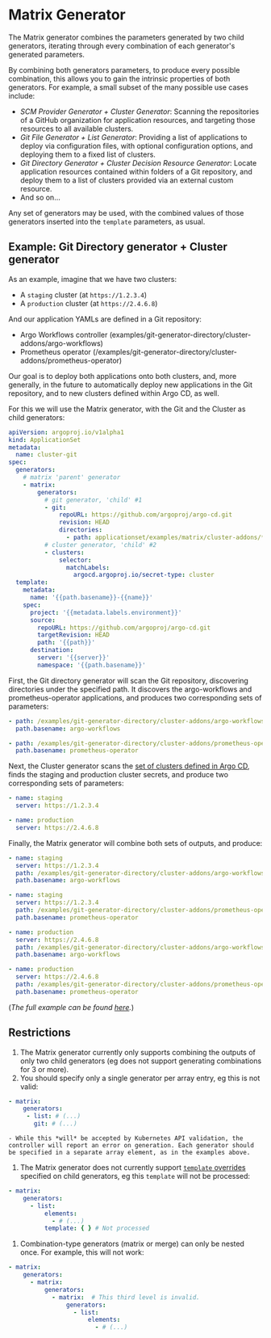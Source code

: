 # Matrix Generator

The Matrix generator combines the parameters generated by two child generators, iterating through every combination of each generator's generated parameters.

By combining both generators parameters, to produce every possible combination, this allows you to gain the intrinsic properties of both generators. For example, a small subset of the many possible use cases include:

- *SCM Provider Generator + Cluster Generator*: Scanning the repositories of a GitHub organization for application resources, and targeting those resources to all available clusters.
- *Git File Generator + List Generator*: Providing a list of applications to deploy via configuration files, with optional configuration options, and deploying them to a fixed list of clusters.
- *Git Directory Generator + Cluster Decision Resource Generator*: Locate application resources contained within folders of a Git repository, and deploy them to a list of clusters provided via an external custom resource.
- And so on...

Any set of generators may be used, with the combined values of those generators inserted into the `template` parameters, as usual.

## Example: Git Directory generator + Cluster generator

As an example, imagine that we have two clusters:

- A `staging` cluster (at `https://1.2.3.4`)
- A `production` cluster (at `https://2.4.6.8`)

And our application YAMLs are defined in a Git repository:

- Argo Workflows controller (examples/git-generator-directory/cluster-addons/argo-workflows)
- Prometheus operator (/examples/git-generator-directory/cluster-addons/prometheus-operator)

Our goal is to deploy both applications onto both clusters, and, more generally, in the future to automatically deploy new applications in the Git repository, and to new clusters defined within Argo CD, as well.

For this we will use the Matrix generator, with the Git and the Cluster as child generators:

```yaml
apiVersion: argoproj.io/v1alpha1
kind: ApplicationSet
metadata:
  name: cluster-git
spec:
  generators:
    # matrix 'parent' generator
    - matrix:
        generators:
          # git generator, 'child' #1
          - git:
              repoURL: https://github.com/argoproj/argo-cd.git
              revision: HEAD
              directories:
                - path: applicationset/examples/matrix/cluster-addons/*
          # cluster generator, 'child' #2
          - clusters:
              selector:
                matchLabels:
                  argocd.argoproj.io/secret-type: cluster
  template:
    metadata:
      name: '{{path.basename}}-{{name}}'
    spec:
      project: '{{metadata.labels.environment}}'
      source:
        repoURL: https://github.com/argoproj/argo-cd.git
        targetRevision: HEAD
        path: '{{path}}'
      destination:
        server: '{{server}}'
        namespace: '{{path.basename}}'
```

First, the Git directory generator will scan the Git repository, discovering directories under the specified path. It discovers the argo-workflows and prometheus-operator applications, and produces two corresponding sets of parameters:
```yaml
- path: /examples/git-generator-directory/cluster-addons/argo-workflows
  path.basename: argo-workflows

- path: /examples/git-generator-directory/cluster-addons/prometheus-operator
  path.basename: prometheus-operator
```

Next, the Cluster generator scans the [set of clusters defined in Argo CD](Generators-Cluster.md), finds the staging and production cluster secrets, and produce two corresponding sets of parameters:
```yaml
- name: staging
  server: https://1.2.3.4

- name: production
  server: https://2.4.6.8
```

Finally, the Matrix generator will combine both sets of outputs, and produce:
```yaml
- name: staging
  server: https://1.2.3.4
  path: /examples/git-generator-directory/cluster-addons/argo-workflows
  path.basename: argo-workflows

- name: staging
  server: https://1.2.3.4
  path: /examples/git-generator-directory/cluster-addons/prometheus-operator
  path.basename: prometheus-operator

- name: production
  server: https://2.4.6.8
  path: /examples/git-generator-directory/cluster-addons/argo-workflows
  path.basename: argo-workflows

- name: production
  server: https://2.4.6.8
  path: /examples/git-generator-directory/cluster-addons/prometheus-operator
  path.basename: prometheus-operator
```
(*The full example can be found [here](https://github.com/argoproj/argo-cd/tree/master/applicationset/examples/matrix).*)

## Restrictions

1. The Matrix generator currently only supports combining the outputs of only two child generators (eg does not support generating combinations for 3 or more).
1. You should specify only a single generator per array entry, eg this is not valid:
```yaml
- matrix:
    generators:
     - list: # (...)
       git: # (...)
```
    - While this *will* be accepted by Kubernetes API validation, the controller will report an error on generation. Each generator should be specified in a separate array element, as in the examples above.
1. The Matrix generator does not currently support [`template` overrides](Template.md#generator-templates) specified on child generators, eg this `template` will not be processed:
```yaml
- matrix:
    generators:
      - list:
          elements:
            - # (...)
          template: { } # Not processed
```
1. Combination-type generators (matrix or merge) can only be nested once. For example, this will not work:
```yaml
- matrix:
    generators:
      - matrix:
          generators:
            - matrix:  # This third level is invalid.
                generators:
                  - list:
                      elements:
                        - # (...)
```
